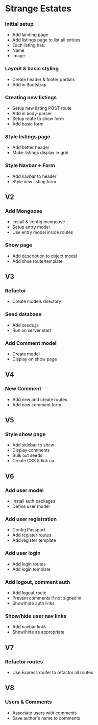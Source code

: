 # Strange Estates

### Initial setup
* Add landing page
* Add listings page to list all entries
 * Each listing has:
  * Name
  * Image

### Layout & basic styling
* Create header & footer partials
* Add in Bootstrap

### Creating new listings
* Setup new listing POST route
* Add in body-parser
* Setup route to show form
* Add basic form


### Style listings page
* Add better header
* Make listings display in grid

### Style Navbar + Form
* Add navbar to header
* Style new listing form

## V2

### Add Mongoose
* Install & config mongoose
* Setup entry model
* Use entry model inside routes

### Show page
* Add description to object model
* Add shoe route/template

## V3

### Refactor
* Create models directory

### Seed database
* Add seeds.js
* Run on server start

### Add Comment model
* Create model
* Display on show page

## V4

### New Comment
* Add new and create routes
* Add new comment form

## V5

### Style show page
* Add sidebar to show
* Display comments
* Bulk out seeds
* Create CSS & link up

## V6

### Add user model
* Install auth packages
* Define user model

### Add user registration
* Config Passport
* Add register routes
* Add register template

### Add user login
* Add login routes
* Add login template

### Add logout, comment auth
* Add logout route
* Prevent comments if not signed in
* Show/hide auth links

### Show/hide user nav links
* Add navbar links
* Show/hide as appropriate

## V7

### Refactor routes
* Use Express router to refactor all routes

## V8

### Users & Comments
* Associate users with comments
* Save author's name to comments